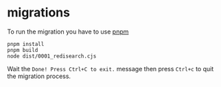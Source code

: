 # migrations

To run the migration you have to use [pnpm](https://pnpm.io/)

```
pnpm install
pnpm build
node dist/0001_redisearch.cjs
```

Wait the `Done! Press Ctrl+C to exit.` message then press `Ctrl+c` to quit the migration process.
